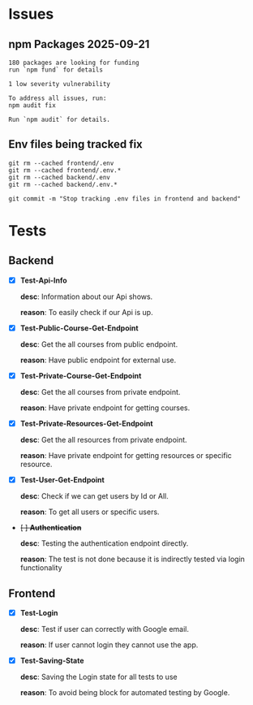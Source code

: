 # Issues

## npm Packages 2025-09-21

    180 packages are looking for funding
    run `npm fund` for details

    1 low severity vulnerability

    To address all issues, run:
    npm audit fix

    Run `npm audit` for details.

## Env files being tracked fix

    git rm --cached frontend/.env
    git rm --cached frontend/.env.*
    git rm --cached backend/.env
    git rm --cached backend/.env.*

    git commit -m "Stop tracking .env files in frontend and backend"

# Tests

## Backend

* [x] **Test-Api-Info**

  **desc**: Information about our Api shows.

  **reason**: To easily check if our Api is up.

* [x] **Test-Public-Course-Get-Endpoint**

  **desc**: Get the all courses from public endpoint.

  **reason**: Have public endpoint for external use.

* [x] **Test-Private-Course-Get-Endpoint**

  **desc**: Get the all courses from private endpoint.

  **reason**: Have private endpoint for getting courses.

* [x] **Test-Private-Resources-Get-Endpoint**

  **desc**: Get the all resources from private endpoint.

  **reason**: Have private endpoint for getting resources or specific resource.

* [x] **Test-User-Get-Endpoint**

  **desc**: Check if we can get users by Id or All.

  **reason**: To get all users or specific users.

* ~~[ ] **Authentication**~~

  **desc**: Testing the authentication endpoint directly.

  **reason**: The test is not done because it is indirectly tested via login functionality

## Frontend

* [x] **Test-Login**

  **desc**: Test if user can correctly with Google email.
  
  **reason**: If user cannot login they cannot use the app.

* [x] **Test-Saving-State**

  **desc**: Saving the Login state for all tests to use

  **reason**: To avoid being block for automated testing by Google.




